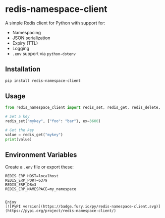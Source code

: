# redis-namespace-client

A simple Redis client for Python with support for:

- Namespacing
- JSON serialization
- Expiry (TTL)
- Logging
- `.env` support via `python-dotenv`

## Installation

```bash
pip install redis-namespace-client
````

## Usage

```python
from redis_namespace_client import redis_set, redis_get, redis_delete, redis_key_exists, list_all_keys

# Set a key
redis_set("mykey", {"foo": "bar"}, ex=3600)

# Get the key
value = redis_get("mykey")
print(value)
```

## Environment Variables

Create a `.env` file or export these:

```env
REDIS_ERP_HOST=localhost
REDIS_ERP_PORT=6379
REDIS_ERP_DB=3
REDIS_ERP_NAMESPACE=my_namespace
```

````

Enjoy
[![PyPI version](https://badge.fury.io/py/redis-namespace-client.svg)](https://pypi.org/project/redis-namespace-client/)